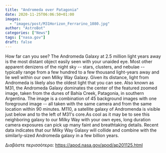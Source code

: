 ```yaml
---
title: "Andromeda over Patagonia"
date: 2020-11-25T06:06:50+01:00
images:
  - "images/post/M31Horizon_Ferrarino_1080.jpg"
author: "AstroBot"
categories: ["News"]
tags: ["nasa.gov"]
draft: false
---
```


How far can you see? The Andromeda Galaxy at 2.5 million light years away is the most distant object easily seen with your unaided eye. Most other apparent denizens of the night sky -- stars, clusters, and nebulae -- typically range from a few hundred to a few thousand light-years away and lie well within our own Milky Way Galaxy. Given its distance, light from Andromeda is likely also the oldest light that you can see. Also known as M31, the Andromeda Galaxy dominates the center of the featured zoomed image, taken from the dunes of Bahía Creek, Patagonia, in southern Argentina. The image is a combination of 45 background images with one foreground image -- all taken with the same camera and from the same location within 90 minutes. M110, a satellite galaxy of Andromenda is visible just below and to the left of M31's core.As cool as it may be to see this neighboring galaxy to our Milky Way with your own eyes, long duration camera exposures can pick up many faint and breathtaking details. Recent data indicates that our Milky Way Galaxy will collide and combine with the similarly-sized Andromeda galaxy in a few billion years.

Διαβάστε περισσότερα: https://apod.nasa.gov/apod/ap201125.html
